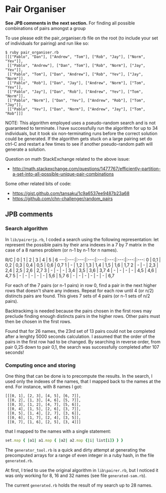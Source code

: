 # Pair Organiser
**See JPB comments in the next section.**
For finding all possible combinations of pairs amongst a group

To use please edit the pair_organiser.rb file on the root (to include your set of individuals for pairing) and run like so:

```
$ ruby pair_organiser.rb 
[[["Pablo", "Dan"], ["Andrew", "Tom"], ["Rob", "Jay"], ["Norm", "Yev"]],
 [["Pablo", "Andrew"], ["Dan", "Tom"], ["Rob", "Norm"], ["Jay", "Yev"]],
 [["Pablo", "Tom"], ["Dan", "Andrew"], ["Rob", "Yev"], ["Jay", "Norm"]],
 [["Pablo", "Rob"], ["Dan", "Jay"], ["Andrew", "Norm"], ["Tom", "Yev"]],
 [["Pablo", "Jay"], ["Dan", "Rob"], ["Andrew", "Yev"], ["Tom", "Norm"]],
 [["Pablo", "Norm"], ["Dan", "Yev"], ["Andrew", "Rob"], ["Tom", "Jay"]],
 [["Pablo", "Yev"], ["Dan", "Norm"], ["Andrew", "Jay"], ["Tom", "Rob"]]]
 ```

 NOTE:  This algorithm employed uses a pseudo-random search and is not guaranteed to terminate.  I have successfully run the algorithm for up to 34 individuals, but it took six non-terminating runs before the correct solution could be generated.  If the algorithm gets stuck on a large pairing set do ctrl-C and restart a few times to see if another pseudo-random path will generate a solution.

Question on math StackExchange related to the above issue:

* http://math.stackexchange.com/questions/1477767/efficiently-partition-a-set-into-all-possible-unique-pair-combinations


Some other related bits of code:

* https://gist.github.com/tansaku/1c9a6537ee9487b23a68
* https://github.com/chn-challenger/random_pairs

## JPB comments

### Search algorithm

In `lib/pairerjp.rb`, I coded a search using the following representation: let represent the possible pairs by their arra indexes in a 7 by 7 matrix in the case of a 8 names problem (or n-1 by n-1 for n names).

R/C | 0 | 1 | 2 | 3 | 4 | 5 | 6 
---|:---:|:---:|:---:|:---:|:---:|:---:|:---:|:---:
0 | 0,1 | 0,2 | 0,3 | 0,4 | 0,5 | 0,6 | 0,7
1 | - | 1,2 | 1,3 | 1,4 | 1,5 | 1,6 | 1,7
2 | - | - | 2,3 | 2,4 | 2,5 | 2,6 | 2,7
3 | - | - | - | 3,4 | 3,5 | 3,6 | 3,7
4 | - | - | - | - | 4,5 | 4,6 | 4,7
5 | - | - | - | - | - | 5,6 | 5,7
6 | - | - | - | - | - | - | 6,7

For each of the 7 pairs (or n-1 pairs) in row 0, find a pair in the next higher rows that doesn't share any indexes. Repeat for each row until 4 (or n/2) distincts pairs are found. This gives 7 sets of 4 pairs (or n-1 sets of n/2 pairs).

Backtrackimg is needed because the pairs chosen in the first rows may preclude finding enough distincts pairs in the higher rows. Other pairs must then be chosen in the first rows.

Found that for 26 names, the 23rd set of 13 pairs could not be completed after a lenghty 5000 seconds calculation. I assumed that the order of the pairs in the first row had to be changed. By searching in reverse order, from pair 0,25 down to pair 0,1, the search was successfully completed after 107 seconds!

### Computing once and storing
One thing that can be done is to precompute the results. In the search, I used only the indexes of the names, that I mapped back to the names at the end. For instance, with 8 names I got:

```
[[[0, 1], [2, 3], [4, 5], [6, 7]],
 [[0, 2], [1, 3], [4, 6], [5, 7]],
 [[0, 3], [1, 2], [4, 7], [5, 6]],
 [[0, 4], [1, 5], [2, 6], [3, 7]],
 [[0, 5], [1, 4], [2, 7], [3, 6]],
 [[0, 6], [1, 7], [2, 4], [3, 5]],
 [[0, 7], [1, 6], [2, 5], [3, 4]]]
```

that I mapped to the names with a single statement:  
```ruby
set.map { |a1| a1.map { |a2| a2.map {|i| list[i]} } }
```

The `generator_tool.rb` is a quick and dirty attempt at generating the precomputed arrays for a range of even integer in a ruby hash, in the file `generated.rb`.

At first, I tried to use the original algorithm in `lib\pairer.rb`, but I noticed it was only working for 8, 16 and 32 names (see file `generated-sam.rb`).

The current `generated.rb` holds the result of my search up to 28 names.

